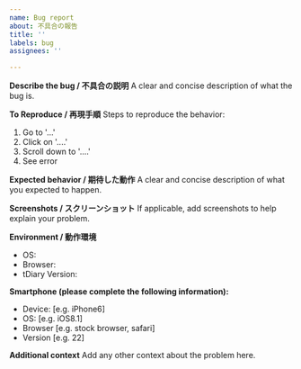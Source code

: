 ```yaml
---
name: Bug report
about: 不具合の報告
title: ''
labels: bug
assignees: ''

---
```


**Describe the bug / 不具合の説明**
A clear and concise description of what the bug is.

**To Reproduce / 再現手順**
Steps to reproduce the behavior:
1. Go to '...'
2. Click on '....'
3. Scroll down to '....'
4. See error

**Expected behavior / 期待した動作**
A clear and concise description of what you expected to happen.

**Screenshots / スクリーンショット**
If applicable, add screenshots to help explain your problem.

**Environment / 動作環境**
 - OS: 
 - Browser: 
 - tDiary Version:

**Smartphone (please complete the following information):**
 - Device: [e.g. iPhone6]
 - OS: [e.g. iOS8.1]
 - Browser [e.g. stock browser, safari]
 - Version [e.g. 22]

**Additional context**
Add any other context about the problem here.
